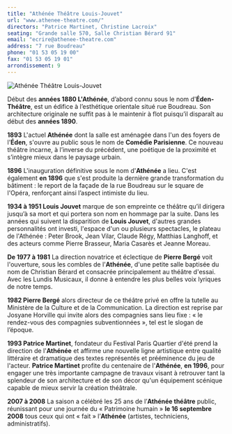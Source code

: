 ```yaml
---
title: "Athénée Théâtre Louis-Jouvet"
url: "www.athenee-theatre.com/"
directors: "Patrice Martinet, Christine Lacroix"
seating: "Grande salle 570, Salle Christian Bérard 91"
email: "ecrire@athenee-theatre.com"
address: "7 rue Boudreau"
phone: "01 53 05 19 00"
fax: "01 53 05 19 01"
arrondissement: 9
---
```


![Athénée Théâtre Louis-Jouvet](../images/9eme/athenee-theatre-louis-jouvet/athenee-theatre-louis-jouvet-2.jpg)

Début des **années 1880 L'Athénée**, d’abord connu sous le nom d'**Éden-Théâtre**, est un édifice à l’esthétique orientale situé rue Boudreau. Son architecture originale ne suffit pas à le maintenir à flot puisqu’il disparaît au début des **années 1890**.

**1893** L'actuel **Athénée** dont la salle est aménagée dans l'un des foyers de l'**Éden**, s'ouvre au public sous le nom de **Comédie Parisienne**. Ce nouveau théâtre incarne, à l’inverse du précédent, une poétique de la proximité et s’intègre mieux dans le paysage urbain.

**1896** L'inauguration définitive sous le nom d'**Athénée** a lieu. C'est également **en 1896** que s'est produite la dernière grande transformation du bâtiment : le report de la façade de la rue Boudreau sur le square de l'Opéra, renforçant ainsi l’aspect intimiste du lieu.

**1934 à 1951 Louis Jouvet** marque de son empreinte ce théâtre qu’il dirigera jusqu’à sa mort et qui portera son nom en hommage par la suite. Dans les années qui suivent la disparition de **Louis Jouvet**, d'autres grandes personnalités ont investi, l'espace d'un ou plusieurs spectacles, le plateau de l'Athénée : Peter Brook, Jean Vilar, Claude Régy, Matthias Langhoff, et des acteurs comme Pierre Brasseur, Maria Casarès et Jeanne Moreau.

**De 1977 à 1981** La direction novatrice et éclectique de **Pierre Bergé** voit l'ouverture, sous les combles de l'**Athénée**, d'une petite salle baptisée du nom de Christian Bérard et consacrée principalement au théâtre d'essai. Avec les Lundis Musicaux, il donne à entendre les plus belles voix lyriques de notre temps.

**1982 Pierre Bergé** alors directeur de ce théâtre privé en offre la tutelle au Ministère de la Culture et de la Communication. La direction est reprise par Josyane Horville qui invite alors des compagnies sans lieu fixe : « le rendez-vous des compagnies subventionnées », tel est le slogan de l’époque.

**1993 Patrice Martinet**, fondateur du Festival Paris Quartier d'été prend la direction de l'**Athénée** et affirme une nouvelle ligne artistique entre qualité littéraire et dramatique des textes représentés et prééminence du jeu de l'acteur. **Patrice Martinet** profite du centenaire de l'**Athénée**, **en 1996**, pour engager une très importante campagne de travaux visant à retrouver tant la splendeur de son architecture et de son décor qu'un équipement scénique capable de mieux servir la création théâtrale.


**2007 à 2008** La saison a célébré les 25 ans de l’**Athénée théâtre** public, réunissant pour une journée du « Patrimoine humain » **le 16 septembre 2008** tous ceux qui ont « fait » l’**Athénée** (artistes, techniciens, administratifs).
